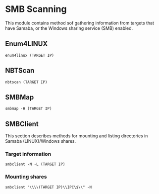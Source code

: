 # SMB Scanning
This module contains method sof gathering information from targets that have Samaba, or the Windows sharing service (SMB) enabled.
## Enum4LINUX

`enum4linux (TARGET IP)`

## NBTScan

`nbtscan (TARGET IP)`

## SMBMap

`smbmap -H (TARGET IP)`

## SMBClient
This section describes methods for mounting and listing directories in Samaba (LINUX)/Windows shares.
### Target information

`smbclient -N -L (TARGET IP)`
### Mounting shares

`smbclient "\\\\(TARGET IP)\\IPC\$\\" -N`
